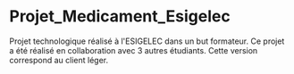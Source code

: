# Projet_Medicament_Esigelec
Projet technologique réalisé à l'ESIGELEC dans un but formateur.
Ce projet a été réalisé en collaboration avec 3 autres étudiants.
Cette version correspond au client léger.
